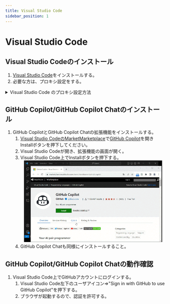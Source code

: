 ```yaml
---
title: Visual Studio Code
sidebar_position: 1
---
```


# Visual Studio Code

## Visual Studio Codeのインストール

1. [Visual Studio Code](https://code.visualstudio.com/Download)をインストールする。
2. 必要な方は、プロキシ設定をする。
  <details>
  <summary>Visual Studio Code のプロキシ設定方法</summary>
  1. Visual Studio Code を起動してください。
  2. `Ctrl` + `,` もしくは `File` ⇒ `Preferences` ⇒ `Settings` から設定を開いてください。
  ![設定を開く](./imgs/preference.avif)
  3. 設定画面の `設定の検索` 欄に `proxy` と入力してください。
  ![設定の検索](./imgs/search-settings.png)
  4. `Http: Proxy` の項目にプロキシの情報を入力してください。
  ![プロキシ設定](./imgs/proxy-settings.avif)
  </details>

## GitHub Copilot/GitHub Copilot Chatのインストール

1. GitHub CopilotとGitHub Copilot Chatの拡張機能をインストールする。
    1. [Visual Studio CodeのMarketMarketplace](https://marketplace.visualstudio.com/)で[GitHub Copilot](https://marketplace.visualstudio.com/items?itemName=GitHub.copilot)を開きInstallボタンを押下してください。
    1. Visual Studio Codeが開き、拡張機能の画面が開く。
    1. Visual Studio Code上でInstallボタンを押下する。
      ![GitHub Copilotのインストール](./imgs/install-ghc.gif)
    1. GitHub Copilot Chatも同様にインストールすること。

## GitHub Copilot/GitHub Copilot Chatの動作確認

1. Visual Studio Code上でGitHubアカウントにログインする。
    1. Visual Studio Code左下のユーザアイコン⇒"Sign in with GitHub to use GitHub Copilot"を押下する。
    1. ブラウザが起動するので、認証を許可する。
